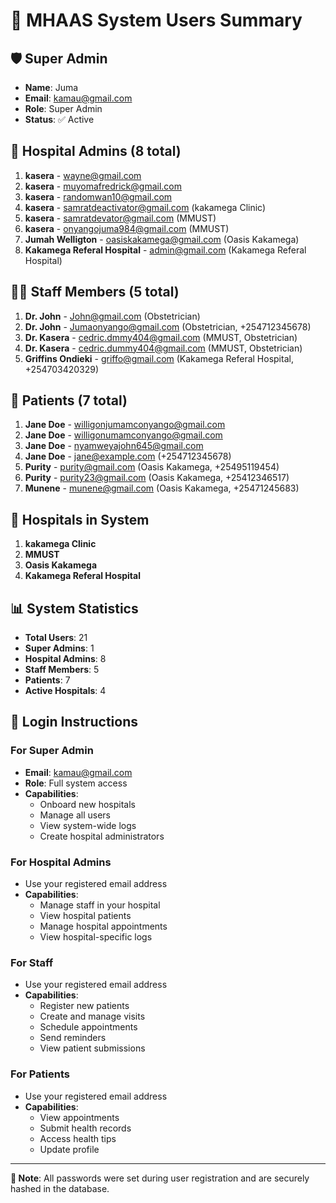 # 👥 MHAAS System Users Summary

## 🛡️ Super Admin
- **Name**: Juma
- **Email**: kamau@gmail.com
- **Role**: Super Admin
- **Status**: ✅ Active

## 🏥 Hospital Admins (8 total)
1. **kasera** - wayne@gmail.com
2. **kasera** - muyomafredrick@gmail.com  
3. **kasera** - randomwan10@gmail.com
4. **kasera** - samratdeactivator@gmail.com (kakamega Clinic)
5. **kasera** - samratdevator@gmail.com (MMUST)
6. **kasera** - onyangojuma984@gmail.com (MMUST)
7. **Jumah Welligton** - oasiskakamega@gmail.com (Oasis Kakamega)
8. **Kakamega Referal Hospital** - admin@gmail.com (Kakamega Referal Hospital)

## 👨‍⚕️ Staff Members (5 total)
1. **Dr. John** - John@gmail.com (Obstetrician)
2. **Dr. John** - Jumaonyango@gmail.com (Obstetrician, +254712345678)
3. **Dr. Kasera** - cedric.dmmy404@gmail.com (MMUST, Obstetrician)
4. **Dr. Kasera** - cedric.dummy404@gmail.com (MMUST, Obstetrician)
5. **Griffins Ondieki** - griffo@gmail.com (Kakamega Referal Hospital, +254703420329)

## 🤰 Patients (7 total)
1. **Jane Doe** - willigonjumamconyango@gmail.com
2. **Jane Doe** - willigonumamconyango@gmail.com
3. **Jane Doe** - nyamweyajohn645@gmail.com
4. **Jane Doe** - jane@example.com (+254712345678)
5. **Purity** - purity@gmail.com (Oasis Kakamega, +25495119454)
6. **Purity** - purity23@gmail.com (Oasis Kakamega, +25412346517)
7. **Munene** - munene@gmail.com (Oasis Kakamega, +25471245683)

## 🏥 Hospitals in System
1. **kakamega Clinic**
2. **MMUST**
3. **Oasis Kakamega**
4. **Kakamega Referal Hospital**

## 📊 System Statistics
- **Total Users**: 21
- **Super Admins**: 1
- **Hospital Admins**: 8
- **Staff Members**: 5
- **Patients**: 7
- **Active Hospitals**: 4

## 🔑 Login Instructions

### For Super Admin
- **Email**: kamau@gmail.com
- **Role**: Full system access
- **Capabilities**: 
  - Onboard new hospitals
  - Manage all users
  - View system-wide logs
  - Create hospital administrators

### For Hospital Admins
- Use your registered email address
- **Capabilities**: 
  - Manage staff in your hospital
  - View hospital patients
  - Manage hospital appointments
  - View hospital-specific logs

### For Staff
- Use your registered email address
- **Capabilities**: 
  - Register new patients
  - Create and manage visits
  - Schedule appointments
  - Send reminders
  - View patient submissions

### For Patients
- Use your registered email address
- **Capabilities**: 
  - View appointments
  - Submit health records
  - Access health tips
  - Update profile

---

**📝 Note**: All passwords were set during user registration and are securely hashed in the database.
